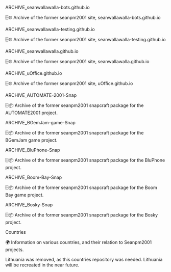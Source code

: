 
ARCHIVE_seanwallawalla-bots.github.io

🗄️🌐️ Archive of the former seanpm2001 site, seanwallawalla-bots.github.io

ARCHIVE_seanwallawalla-testing.github.io

🗄️🌐️ Archive of the former seanpm2001 site, seanwallawalla-testing.github.io

ARCHIVE_seanwallawalla.github.io

🗄️🌐️ Archive of the former seanpm2001 site, seanwallawalla.github.io

ARCHIVE_uOffice.github.io

🗄️🌐️ Archive of the former seanpm2001 site, uOffice.github.io

ARCHIVE_AUTOMATE-2001-Snap

🗄️📦️ Archive of the former seanpm2001 snapcraft package for the AUTOMATE2001 project.

ARCHIVE_BGemJam-game-Snap

🗄️📦️ Archive of the former seanpm2001 snapcraft package for the BGemJam game project.

ARCHIVE_BluPhone-Snap

🗄️📦️ Archive of the former seanpm2001 snapcraft package for the BluPhone project.

ARCHIVE_Boom-Bay-Snap

🗄️📦️ Archive of the former seanpm2001 snapcraft package for the Boom Bay game project.

ARCHIVE_Bosky-Snap

🗄️📦️ Archive of the former seanpm2001 snapcraft package for the Bosky project.

Countries

🌍️ Information on various countries, and their relation to Seanpm2001 projects.

Lithuania was removed, as this countries repository was needed. Lithuania will be recreated in the near future.
